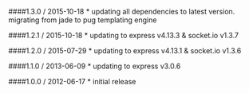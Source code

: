 ####1.3.0 / 2015-10-18
    * updating all dependencies to latest version. migrating from jade to pug templating engine

####1.2.1 / 2015-10-18
    * updating to express v4.13.3 & socket.io v1.3.7

####1.2.0 / 2015-07-29
    * updating to express v4.13.1 & socket.io v1.3.6

####1.1.0 / 2013-06-09
    * updating to express v3.0.6

####1.0.0 / 2012-06-17
    * initial release
